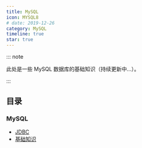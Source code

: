```yaml
---
title: MySQL
icon: MYSQL8
# date: 2019-12-26
category: MySQL
timeline: true
star: true
---
```


::: note

此处是一些 MySQL 数据库的基础知识（持续更新中...）。

:::

<!-- more -->

## 目录

### MySQL

- [JDBC](/notes/mysql/jdbc/README.md)
- [基础知识](/notes/mysql/core/README.md)
